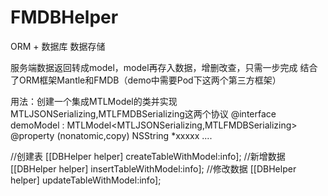 # FMDBHelper
ORM + 数据库 数据存储


服务端数据返回转成model，model再存入数据，增删改查，只需一步完成
结合了ORM框架Mantle和FMDB（demo中需要Pod下这两个第三方框架）

用法：创建一个集成MTLModel的类并实现MTLJSONSerializing,MTLFMDBSerializing这两个协议
@interface demoModel : MTLModel<MTLJSONSerializing,MTLFMDBSerializing>
@property (nonatomic,copy) NSString *xxxxx
....

//创建表
[[DBHelper helper] createTableWithModel:info];
//新增数据
[[DBHelper helper] insertTableWithModel:info];
//修改数据
[[DBHelper helper] updateTableWithModel:info];
